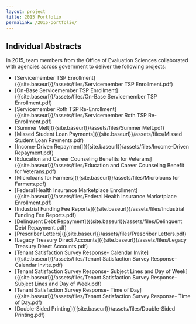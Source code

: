 ```yaml
---
layout: project
title: 2015 Portfolio
permalink: /2015-portfolio/
---
```

## Individual Abstracts

In 2015, team members from the Office of Evaluation Sciences collaborated with agencies across government to deliver the following projects:

- [Servicemember TSP Enrollment]({{site.baseurl}}/assets/files/Servicemember TSP Enrollment.pdf)
- [On-Base Servicemember TSP Enrollment]({{site.baseurl}}/assets/files/On-Base Servicemember TSP Enrollment.pdf)
- [Servicemember Roth TSP Re-Enrollment]({{site.baseurl}}/assets/files/Servicemember Roth TSP Re-Enrollment.pdf) 
- [Summer Melt]({{site.baseurl}}/assets/files/Summer Melt.pdf)  
- [Missed Student Loan Payments]({{site.baseurl}}/assets/files/Missed Student Loan Payments.pdf)   
- [Income-Driven Repayment]({{site.baseurl}}/assets/files/Income-Driven Repayment.pdf)   
- [Education and Career Counseling Benefits for Veterans]({{site.baseurl}}/assets/files/Education and Career Counseling Benefit for Veterans.pdf)
- [Microloans for Farmers]({{site.baseurl}}/assets/files/Microloans for Farmers.pdf)  
- [Federal Health Insurance Marketplace Enrollment]({{site.baseurl}}/assets/files/Federal Health Insurance Marketplace Enrollment.pdf)  
- [Industrial Funding Fee Reports]({{site.baseurl}}/assets/files/Industrial Funding Fee Reports.pdf)  
- [Delinquent Debt Repayment]({{site.baseurl}}/assets/files/Delinquent Debt Repayment.pdf)  
- [Prescriber Letters]({{site.baseurl}}/assets/files/Prescriber Letters.pdf)   
- [Legacy Treasury Direct Accounts]({{site.baseurl}}/assets/files/Legacy Treasury Direct Accounts.pdf) 
- [Tenant Satisfaction Survey Response- Calendar Invite]({{site.baseurl}}/assets/files/Tenant Satisfaction Survey Response- Calendar Invite.pdf)
- [Tenant Satisfaction Survey Response- Subject Lines and Day of Week]({{site.baseurl}}/assets/files/Tenant Satisfaction Survey Response- Subject Lines and Day of Week.pdf)
- [Tenant Satisfaction Survey Response- Time of Day]({{site.baseurl}}/assets/files/Tenant Satisfaction Survey Response- Time of Day.pdf)
- [Double-Sided Printing]({{site.baseurl}}/assets/files/Double-Sided Printing.pdf)






<br>
